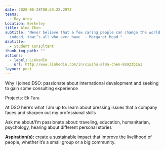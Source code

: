 ```yaml
---
date: 2020-05-28T00:59:22.297Z
teams:
  - Bay Area
Location: Berkeley
title: Alma Chen
subtitle: "Never believe that a few caring people can change the world. For
  indeed, that’s all who ever have  - Margaret Mead "
dsotitle:
  - Student Consultant
thumb_img_path: ""
actions:
  - label: LinkedIn
    url: http://www.linkedin.com/in/xiuzhu-alma-chen-88923b1a1
layout: post
---
```

Why I joined DSO: passionate about international development and seeking to gain some consulting experience

Projects: Ek Tara

At DSO here’s what I am up to: learn about pressing issues that a company faces and sharpen out my professional skills

Ask me about/I’m passionate about: traveling, education, humanitarian, psychology, hearing about different personal stories

**Aspiration(s):** create a sustainable impact that improve the livelihood of people, whether it’s a small group or a big community.